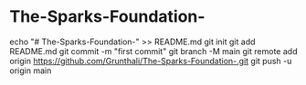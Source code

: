 # The-Sparks-Foundation-
echo "# The-Sparks-Foundation-" >> README.md
git init
git add README.md
git commit -m "first commit"
git branch -M main
git remote add origin https://github.com/Grunthali/The-Sparks-Foundation-.git
git push -u origin main
